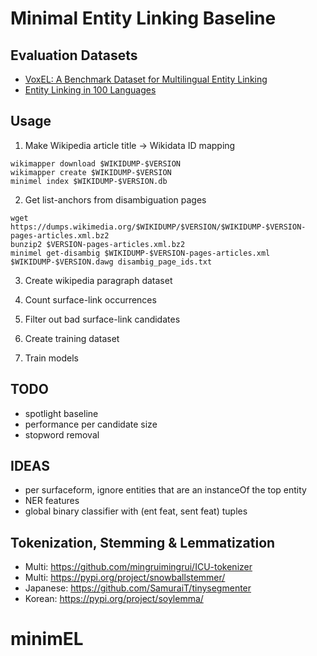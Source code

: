 # Minimal Entity Linking Baseline



## Evaluation Datasets

- [VoxEL: A Benchmark Dataset for Multilingual Entity Linking](https://figshare.com/articles/dataset/VoxEL/6539675)
- [Entity Linking in 100 Languages](https://github.com/google-research/google-research/tree/master/dense_representations_for_entity_retrieval/mel)

## Usage

1. Make Wikipedia article title -> Wikidata ID mapping
```
wikimapper download $WIKIDUMP-$VERSION
wikimapper create $WIKIDUMP-$VERSION
minimel index $WIKIDUMP-$VERSION.db
```
2. Get list-anchors from disambiguation pages
```
wget https://dumps.wikimedia.org/$WIKIDUMP/$VERSION/$WIKIDUMP-$VERSION-pages-articles.xml.bz2
bunzip2 $VERSION-pages-articles.xml.bz2
minimel get-disambig $WIKIDUMP-$VERSION-pages-articles.xml $WIKIDUMP-$VERSION.dawg disambig_page_ids.txt
```
3. Create wikipedia paragraph dataset

4. Count surface-link occurrences
5. Filter out bad surface-link candidates
6. Create training dataset 
7. Train models

## TODO

- spotlight baseline
- performance per candidate size
- stopword removal


## IDEAS

- per surfaceform, ignore entities that are an instanceOf the top entity
- NER features
- global binary classifier with (ent feat, sent feat) tuples

## Tokenization, Stemming & Lemmatization
- Multi: https://github.com/mingruimingrui/ICU-tokenizer
- Multi: https://pypi.org/project/snowballstemmer/
- Japanese: https://github.com/SamuraiT/tinysegmenter
- Korean: https://pypi.org/project/soylemma/
# minimEL
